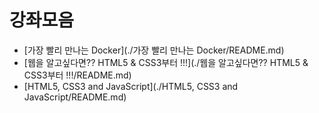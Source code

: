 # 강좌모음

- [가장 빨리 만나는 Docker](./가장 빨리 만나는 Docker/README.md)
- [웹을 알고싶다면?? HTML5 & CSS3부터 !!!](./웹을 알고싶다면?? HTML5 & CSS3부터 !!!/README.md)
- [HTML5, CSS3 and JavaScript](./HTML5, CSS3 and JavaScript/README.md)
